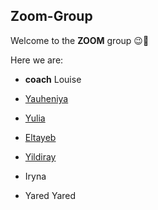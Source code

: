 ## Zoom-Group

Welcome to the **ZOOM** group 😉👋

Here we are:

* **coach** Louise

* [Yauheniya](Yauheniya.md)

* [Yulia](Yulia.md)

* [Eltayeb](Eltayeb.md)

* [Yildiray](Yildiray.md)

* Iryna

* Yared Yared
